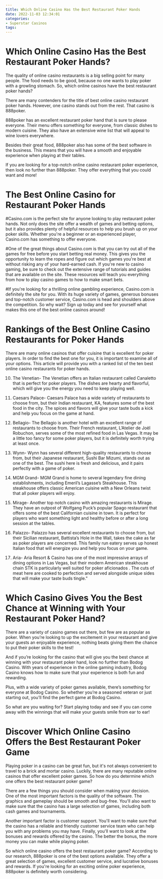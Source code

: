 ```yaml
---
title: Which Online Casino Has the Best Restaurant Poker Hands
date: 2022-11-03 12:34:01
categories:
- Superstar Casinos
tags:
---
```



#  Which Online Casino Has the Best Restaurant Poker Hands?

The quality of online casino restaurants is a big selling point for many people. The food needs to be good, because no one wants to play poker with a growling stomach. So, which online casinos have the best restaurant poker hands?

There are many contenders for the title of best online casino restaurant poker hands. However, one casino stands out from the rest. That casino is 888poker.

888poker has an excellent restaurant poker hand that is sure to please everyone. Their menu offers something for everyone, from classic dishes to modern cuisine. They also have an extensive wine list that will appeal to wine lovers everywhere.

Besides their great food, 888poker also has some of the best software in the business. This means that you will have a smooth and enjoyable experience when playing at their tables.

If you are looking for a top-notch online casino restaurant poker experience, then look no further than 888poker. They offer everything that you could want and more!

#  The Best Online Casino for Restaurant Poker Hands

#Casino.com is the perfect site for anyone looking to play restaurant poker hands. Not only does the site offer a wealth of games and betting options, but it also provides plenty of helpful resources to help you brush up on your poker skills. Whether you're a beginner or an experienced player, Casino.com has something to offer everyone.

#One of the great things about Casino.com is that you can try out all of the games for free before you start betting real money. This gives you the opportunity to learn the ropes and figure out which games you're best at without risking any of your hard-earned cash. If you're new to casino gaming, be sure to check out the extensive range of tutorials and guides that are available on the site. These resources will teach you everything from how to play casino games to how to make smart bets.

#If you're looking for a thrilling online gambling experience, Casino.com is definitely the site for you. With its huge variety of games, generous bonuses and top-notch customer service, Casino.com is head and shoulders above the competition. So why wait? Sign up today and see for yourself what makes this one of the best online casinos around!

#  Rankings of the Best Online Casino Restaurants for Poker Hands

There are many online casinos that offer cuisine that is excellent for poker players. In order to find the best one for you, it is important to examine all of your options. This article will provide you with a ranked list of the ten best online casino restaurants for poker hands.

10. The Venetian- The Venetian offers an Italian restaurant called Canaletto that is perfect for poker players. The dishes are hearty and flavorful, which will give you the energy you need to keep playing well.

9. Caesars Palace- Caesars Palace has a wide variety of restaurants to choose from, but their Indian restaurant, KA, features some of the best food in the city. The spices and flavors will give your taste buds a kick and help you focus on the game at hand.

8. Bellagio- The Bellagio is another hotel with an excellent range of restaurants to choose from. Their French restaurant, L’Atelier de Joël Robuchon, serves some of the most refined food in Las Vegas. It may be a little too fancy for some poker players, but it is definitely worth trying at least once.

7. Wynn- Wynn has several different high-quality restaurants to choose from, but their Japanese restaurant, Sushi Bar Mizumi, stands out as one of the best. The sushi here is fresh and delicious, and it pairs perfectly with a game of poker.

6. MGM Grand- MGM Grand is home to several legendary fine dining establishments, including Emeril’s Lagasse’s Steakhouse. This steakhouse offers classic American cuisine with a New Orleans twist that all poker players will enjoy.

5. Mirage- Another top notch casino with amazing restaurants is Mirage. They have an outpost of Wolfgang Puck’s popular Spago restaurant that offers some of the best Californian cuisine in town. It is perfect for players who want something light and healthy before or after a long session at the tables.

4. Palazzo- Palazzo has several excellent restaurants to choose from, but their Sicilian restaurant, Battista’s Hole in the Wall, takes the cake as far as poker players are concerned. This family run eatery serves up honest Italian food that will energize you and help you focus on your game.

3. Aria- Aria Resort & Casino has one of the most impressive arrays of dining options in Las Vegas, but their modern American steakhouse chain STK is particularly well suited for poker aficionados . The cuts of meat here are cooked to perfection and served alongside unique sides that will make your taste buds tingle."

#  Which Casino Gives You the Best Chance at Winning with Your Restaurant Poker Hand?

There are a variety of casino games out there, but few are as popular as poker. When you’re looking to up the excitement in your restaurant and give your guests an enjoyable experience, nothing beats giving them the chance to put their poker skills to the test!

And if you’re looking for the casino that will give you the best chance at winning with your restaurant poker hand, look no further than Bodog Casino. With years of experience in the online gaming industry, Bodog Casino knows how to make sure that your experience is both fun and rewarding.

Plus, with a wide variety of poker games available, there’s something for everyone at Bodog Casino. So whether you’re a seasoned veteran or just starting out, you’ll find the perfect game at Bodog Casino.

So what are you waiting for? Start playing today and see if you can come away with the winnings that will make your guests smile from ear to ear!

#  Discover Which Online Casino Offers the Best Restaurant Poker Game

Playing poker in a casino can be great fun, but it's not always convenient to travel to a brick and mortar casino. Luckily, there are many reputable online casinos that offer excellent poker games. So how do you determine which one offers the best restaurant poker game?

There are a few things you should consider when making your decision. One of the most important factors is the quality of the software. The graphics and gameplay should be smooth and bug-free. You'll also want to make sure that the casino has a large selection of games, including both cash games and tournaments.

Another important factor is customer support. You'll want to make sure that the casino has a reliable and friendly customer service team who can help you with any problems you may have. Finally, you'll want to look at the bonuses and rewards offered by the casino. The better the bonus, the more money you can make while playing poker.

So which online casino offers the best restaurant poker game? According to our research, 888poker is one of the best options available. They offer a great selection of games, excellent customer service, and lucrative bonuses and rewards. If you're looking for an exciting online poker experience, 888poker is definitely worth considering.